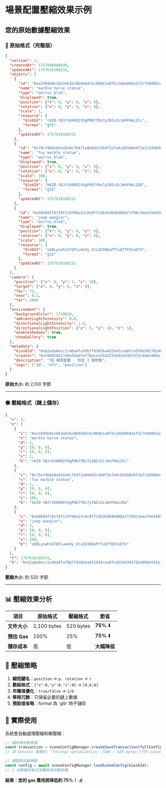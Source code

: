 # 場景配置壓縮效果示例

## 您的原始數據壓縮效果

### 🔴 原始格式（完整版）
```json
{
  "version": 1,
  "createdAt": 1757609900649,
  "updatedAt": 1757610188231,
  "objects": [
    {
      "id": "0xa3d94b8e16b3e61bc0b6b8dc6c0b0e1a8f5c2d4e8b9a1f3c7e9d0b5a2f8c6e4",
      "name": "marble horse statue",
      "type": "walrus_blob",
      "displayed": true,
      "position": {"x": 0, "y": 0, "z": 0},
      "rotation": {"x": 0, "y": 0, "z": 0},
      "scale": 1,
      "resource": {
        "blobId": "rKZ0-tBJr5X6MUIVXgP0b7fNz7yINIcUiJmhFHAi2Cc",
        "format": "glb"
      },
      "updatedAt": 1757610188231
    },
    {
      "id": "0x79cf4b6e8a5d2e9c7b4f1a8e6d3c5b9f2e7a4c8d1b6e9f3a7c2d5b8e4a1c6f9",
      "name": "fox marble statue",
      "type": "walrus_blob",
      "displayed": true,
      "position": {"x": 0, "y": 0, "z": 0},
      "rotation": {"x": 0, "y": 0, "z": 0},
      "scale": 100,
      "resource": {
        "blobId": "kKZ0-tBJr5X6MUIVXgP0b7fNz7yINIcUiJmhFHAi2Dd",
        "format": "glb"
      },
      "updatedAt": 1757610188231
    },
    {
      "id": "0xb8b9df191f8f119788a13c0c0f7cbb3bdb9b908af1f00c3eea7e645895ceae67",
      "name": "jeep wangler",
      "type": "walrus_blob",
      "displayed": true,
      "position": {"x": 0, "y": 0, "z": 0},
      "rotation": {"x": 0, "y": 0, "z": 0},
      "scale": 100,
      "resource": {
        "blobId": "ubBLyowh1GTQFLu4eVy_GtaZEIWUaPTTuQ7TK5CeEfU",
        "format": "glb"
      },
      "updatedAt": 1757610188231
    }
  ],
  "camera": {
    "position": {"x": 0, "y": 1, "z": 20},
    "target": {"x": 0, "y": 0, "z": 0},
    "fov": 75,
    "near": 0.1,
    "far": 1000
  },
  "environment": {
    "backgroundColor": 1710618,
    "ambientLightIntensity": 0.6,
    "directionalLightIntensity": 1.0,
    "directionalLightPosition": {"x": 5, "y": 10, "z": 5},
    "enableShadows": true,
    "showGallery": true
  },
  "metadata": {
    "kioskId": "0xb2ada0ecc1c46a4faf0b7fd3026a452543cea8fce559d3017624094e931e1f81",
    "creator": "0x598928d17a9a5dadfaffdaca2e5d2315bd2e9387d73c8a63488a1a0f4d73ffbd",
    "description": "3D 場景配置 - 包含 3 個對象",
    "tags": ["3d", "nft", "pavilion"]
  }
}
```

**原始大小**: 約 2,100 字節

---

### 🟢 壓縮格式（鏈上儲存）
```json
{
  "v": 1,
  "o": [
    {
      "i": "0xa3d94b8e16b3e61bc0b6b8dc6c0b0e1a8f5c2d4e8b9a1f3c7e9d0b5a2f8c6e4",
      "n": "marble horse statue",
      "d": 1,
      "p": [0, 0, 0],
      "r": [0, 0, 0],
      "s": 1,
      "b": "rKZ0-tBJr5X6MUIVXgP0b7fNz7yINIcUiJmhFHAi2Cc"
    },
    {
      "i": "0x79cf4b6e8a5d2e9c7b4f1a8e6d3c5b9f2e7a4c8d1b6e9f3a7c2d5b8e4a1c6f9",
      "n": "fox marble statue",
      "d": 1,
      "p": [0, 0, 0],
      "r": [0, 0, 0],
      "s": 100,
      "b": "kKZ0-tBJr5X6MUIVXgP0b7fNz7yINIcUiJmhFHAi2Dd"
    },
    {
      "i": "0xb8b9df191f8f119788a13c0c0f7cbb3bdb9b908af1f00c3eea7e645895ceae67",
      "n": "jeep wangler",
      "d": 1,
      "p": [0, 0, 0],
      "r": [0, 0, 0],
      "s": 100,
      "b": "ubBLyowh1GTQFLu4eVy_GtaZEIWUaPTTuQ7TK5CeEfU"
    }
  ],
  "t": 1757610188231,
  "k": "0xb2ada0ecc1c46a4faf0b7fd3026a452543cea8fce559d3017624094e931e1f81"
}
```

**壓縮大小**: 約 520 字節

---

## 📊 壓縮效果分析

| 項目 | 原始格式 | 壓縮格式 | 節省 |
|------|----------|----------|------|
| **文件大小** | 2,100 bytes | 520 bytes | **75%** ⬇️ |
| **預估 Gas** | 100% | 25% | **75%** ⬇️ |
| **儲存成本** | 高 | 低 | **大幅降低** |

## 🔧 壓縮策略

1. **縮短鍵名**：`position` → `p`、`rotation` → `r`
2. **數組格式**：`{"x":0,"y":0,"z":0}` → `[0,0,0]`
3. **布爾值優化**：`true/false` → `1/0`
4. **移除冗餘**：只保留必要的鏈上數據
5. **預設值省略**：format 為 'glb' 時不儲存

## 🚀 實際使用

系統會自動處理壓縮和解壓縮：

```typescript
// 儲存時自動壓縮
const transaction = sceneConfigManager.createSaveTransaction(fullConfig, kioskId, capId);
// 💰 Console 會顯示: "Storage optimization: 2100 → 520 bytes (75% savings)"

// 讀取時自動解壓
const config = await sceneConfigManager.loadSceneConfig(kioskId);
// 🔄 自動識別格式並轉換為完整結構
```

**結果：您的 gas 費用將降低約 75%！** 💰
